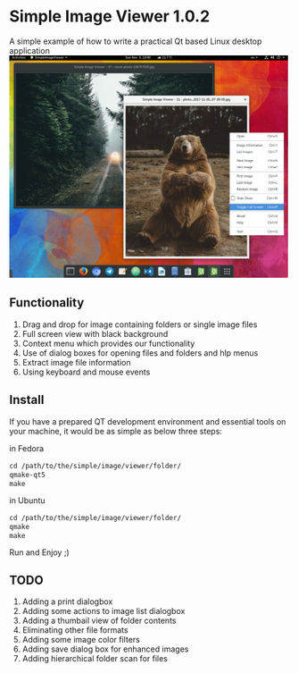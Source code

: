 # Simple Image Viewer 1.0.2
A simple example of how to write a practical Qt based Linux desktop application
<img src="https://github.com/Aliireeza/Educational-Samples/blob/master/Linux-QT-Programming/Simple-Image-Viewer/SimpleImageViewer.png" width="500" alt="Simple Image Viewer Screenshot"/>
## Functionality
1. Drag and drop for image containing folders or single image files
2. Full screen view with black background
3. Context menu which provides our functionality
4. Use of dialog boxes for opening files and folders and hlp menus
5. Extract image file information
6. Using keyboard and mouse events


## Install
If you have a prepared QT development environment and essential tools on your machine, it would be as simple as below three steps:

in Fedora
```
cd /path/to/the/simple/image/viewer/folder/
qmake-qt5
make
```

in Ubuntu
```
cd /path/to/the/simple/image/viewer/folder/
qmake
make
```
Run and Enjoy ;)


## TODO
1. Adding a print dialogbox
2. Adding some actions to image list dialogbox
3. Adding a thumbail view of folder contents
4. Eliminating other file formats
5. Adding some image color filters
6. Adding save dialog box for enhanced images
7. Adding hierarchical folder scan for files
